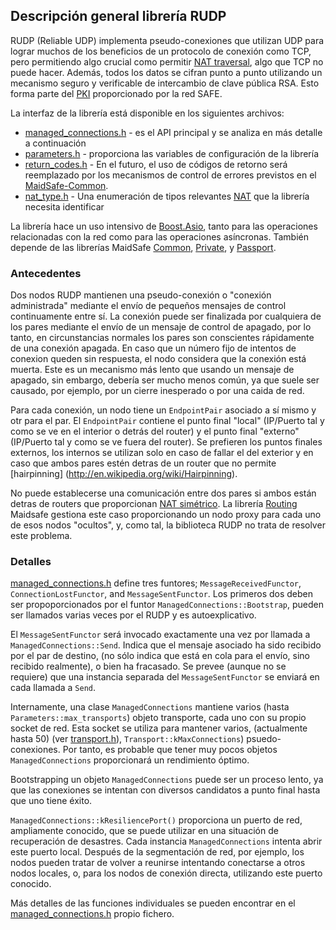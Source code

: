 ## Descripción general librería RUDP

RUDP (Reliable UDP) implementa pseudo-conexiones que utilizan UDP para lograr muchos de los beneficios de un protocolo de conexión como TCP, pero permitiendo algo crucial como permitir [NAT traversal](https://en.wikipedia.org/wiki/Network_address_translation#Type_of_NAT_and_NAT_traversal.2C_role_of_port_preservation_for_TCP), algo que TCP no puede hacer. Además, todos los datos se cifran punto a punto utilizando un mecanismo seguro y verificable de intercambio de clave pública RSA. Esto forma parte del [PKI](http://en.wikipedia.org/wiki/Public-key_infrastructure) proporcionado por la red SAFE.

La interfaz de la librería está disponible en los siguientes archivos:

* [managed_connections.h](https://github.com/maidsafe/MaidSafe-RUDP/blob/master/include/maidsafe/rudp/managed_connections.h) - es el API principal y se analiza en más detalle a continuación
* [parameters.h](https://github.com/maidsafe/MaidSafe-RUDP/blob/master/include/maidsafe/rudp/parameters.h) - proporciona las variables de configuración de la librería
* [return_codes.h](https://github.com/maidsafe/MaidSafe-RUDP/blob/master/include/maidsafe/rudp/return_codes.h) - En el futuro, el uso de códigos de retorno será reemplazado por los mecanismos de control de errores previstos en el [MaidSafe-Common](https://github.com/maidsafe/MaidSafe-Common/wiki).
* [nat_type.h](https://github.com/maidsafe/MaidSafe-RUDP/blob/master/include/maidsafe/rudp/nat_type.h) - Una enumeración de tipos relevantes [NAT](https://en.wikipedia.org/wiki/Network_address_translation) que la librería necesita identificar

La librería hace un uso intensivo de [Boost.Asio](http://www.boost.org/doc/libs/1_55_0/doc/html/boost_asio.html), tanto para las operaciones relacionadas con la red como para las operaciones asíncronas. También depende de las librerías MaidSafe [Common](https://github.com/maidsafe/MaidSafe-Common/wiki), [Private](https://github.com/maidsafe/MaidSafe-Vault-Manager/wiki), y [Passport](https://github.com/maidsafe/MaidSafe-Passport/wiki).


### Antecedentes

Dos nodos RUDP mantienen una pseudo-conexión o "conexión administrada" mediante el envío de pequeños mensajes de control continuamente entre sí. La conexión puede ser finalizada por cualquiera de los pares mediante el envío de un mensaje de control de apagado, por lo tanto, en circunstancias normales los pares son conscientes rápidamente de una conexión apagada. En caso que un número fijo de intentos de conexion queden sin respuesta, el nodo considera que la conexión está muerta. Este es un mecanismo más lento que usando un mensaje de apagado, sin embargo, debería ser mucho menos común, ya que suele ser causado, por ejemplo, por un cierre inesperado o por una caida de red.

Para cada conexión, un nodo tiene un `EndpointPair` asociado a sí mismo y otr para el par. El `EndpointPair` contiene el punto final "local" (IP/Puerto tal y como se ve en el interior o detrás del router) y el punto final "externo" (IP/Puerto tal y como se ve fuera del router). Se prefieren los puntos finales externos, los internos se utilizan solo en caso de fallar el del exterior y en caso que ambos pares estén detras de un router que no permite [hairpinning] (http://en.wikipedia.org/wiki/Hairpinning).

No puede establecerse una comunicación entre dos pares si ambos están detras de routers que proporcionan [NAT simétrico](https://en.wikipedia.org/wiki/Network_address_translation#Methods_of_port_translation). La librería [Routing](https://github.com/maidsafe/MaidSafe-Routing/wiki) Maidsafe gestiona este caso proporcionando un nodo proxy para cada uno de esos nodos "ocultos", y, como tal, la biblioteca RUDP no trata de resolver este problema.


### Detalles

[managed_connections.h](https://github.com/maidsafe/MaidSafe-RUDP/blob/master/include/maidsafe/rudp/managed_connections.h) define tres funtores; `MessageReceivedFunctor`, `ConnectionLostFunctor`, and `MessageSentFunctor`.  Los primeros dos deben ser propoporcionados por el funtor `ManagedConnections::Bootstrap`, pueden ser llamados varias veces por el RUDP y es autoexplicativo.

El `MessageSentFunctor` será invocado exactamente una vez por llamada a `ManagedConnections::Send`. Indica que el mensaje asociado ha sido recibido por el par de destino, (no sólo indica que está en cola para el envío, sino recibido realmente), o bien ha fracasado.  Se prevee (aunque no se requiere) que una instancia separada del `MessageSentFunctor` se enviará en cada llamada a `Send`.

Internamente, una clase `ManagedConnections` mantiene varios (hasta `Parameters::max_transports`) objeto transporte, cada uno con su propio socket de red.  Esta socket se utiliza para mantener varios, (actualmente hasta 50) (ver [transport.h](https://github.com/maidsafe/MaidSafe-RUDP/blob/master/src/maidsafe/rudp/transport.h)), `Transport::kMaxConnections`) psuedo-conexiones.  Por tanto, es probable que tener muy pocos objetos `ManagedConnections` proporcionará un rendimiento óptimo.

Bootstrapping un objeto `ManagedConnections` puede ser un proceso lento, ya que las conexiones se intentan con diversos candidatos a punto final hasta que uno tiene éxito.

`ManagedConnections::kResiliencePort()` proporciona un puerto de red, ampliamente conocido, que se puede utilizar en una situación de recuperación de desastres.  Cada instancia `ManagedConnections` intenta abrir este puerto local. Después de la segmentación de red, por ejemplo, los nodos pueden tratar de volver a reunirse intentando conectarse a otros nodos locales, o, para los nodos de conexión directa, utilizando este puerto conocido.

Más detalles de las funciones individuales se pueden encontrar en el [managed_connections.h](https://github.com/maidsafe/MaidSafe-RUDP/blob/master/include/maidsafe/rudp/managed_connections.h) propio fichero.




